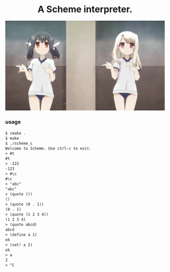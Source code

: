 <div align="center">
    <h1>A Scheme interpreter.</h1>
    <img src="assets/illya.gif"/>
</div>

### usage

```
$ cmake .
$ make
$ ./scheme_c
Welcome to Scheme. Use ctrl-c to exit.
> #t
#t
> -123
-123
> #\c
#\c
> "abc"
"abc"
> (quote ())
()
> (quote (0 . 1))
(0 . 1)
> (quote (1 2 3 4))
(1 2 3 4)
> (quote abcd)
abcd
> (define a 1)
ok
> (set! a 2)
ok
> a
2
> ^C
```
